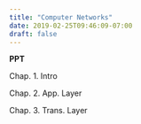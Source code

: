```yaml
---
title: "Computer Networks"
date: 2019-02-25T09:46:09-07:00
draft: false
---
```


**PPT** 

Chap. 1. Intro

Chap. 2. App. Layer

Chap. 3. Trans. Layer